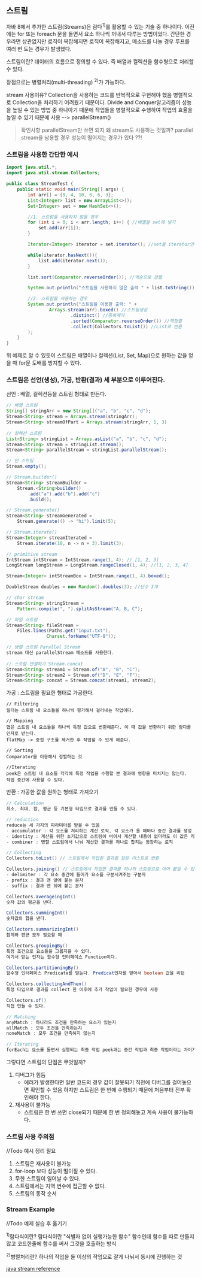 ## 스트림

자바 8에서 추가한 스트림(Streams)은 람다<sup>1)</sup>를 활용할 수 있는 기술 중 하나이다.
이전에는 for 또는 foreach 문을 돌면서 요소 하나씩 꺼내서 다루는 방법이었다.
간단한 경우라면 상관없지만 로직이 복잡해지면 로직이 복잡해지고, 메소드를 나눌 경우 루프를 여러 번 도는 경우가 발생했다.



스트림이란?
데이터의 흐름으로 정의할 수 있다.
즉 배열과 컬렉션을 함수형으로 처리할 수 있다.



장점으로는 병렬처리(multi-threading) <sup>2)</sup>가 가능하다.

stream 사용이유? 
Collection을 사용하는 코드를 반복적으로 구현해야 했음
병렬적으로 Collection을 처리하기 어려웠기 때문이다.
Divide and Conquer알고리즘이 성능을 높일 수 있는 방법 중 하나아기 때문에 작업들을 병렬적으로 수행하여 작업의 효율을 높일 수 있기 때문에 사용 --> parallelStream()

> 확인사항 
> parallelStream만 쓰면 되지 왜 stream도 사용하는 것일까?
> parallel stream을 남용할 경우 성능이 떨어지는 경우가 있다 ??!





### 스트림을 사용한 간단한 예시

```java
import java.util.*;
import java.util.stream.Collectors;

public class StreamTest {
    public static void main(String[] args) {
        int arr[] = {8, 4, 10, 6, 6, 3};
        List<Integer> list = new ArrayList<>();
        Set<Integer> set = new HashSet<>();

        //1. 스트림을 사용하지 않을 경우
        for (int i = 0; i < arr.length; i++) { //배열을 set에 넣기
            set.add(arr[i]);
        }

        Iterator<Integer> iterator = set.iterator(); //set을 iterator안에 담기

        while(iterator.hasNext()){
            list.add(iterator.next());
        }

        list.sort(Comparator.reverseOrder()); //역순으로 정렬

        System.out.println("스트림을 사용하지 않은 출력 " + list.toString());

        //2. 스트림을 사용하는 경우
        System.out.println("스트림을 이용한 출력: " +
                Arrays.stream(arr).boxed() //스트림생성
                        .distinct() //중복제거
                        .sorted(Comparator.reverseOrder()) //역정렬
                        .collect(Collectors.toList()) //List로 반환
        );
    }
}

```

위 예제로 알 수 있듯이 스트림은 배열이나 컬렉션(List, Set, Map)으로 원하는 값을 얻을 때 for문 도배를 방지할 수 있다.



### 스트림은 선언(생성), 가공, 반환(결과) 세 부분으로 이루어진다.

선언 : 배열, 컬렉션등을 스트림 형태로 만든다.

```java
// 배열 스트림
String[] stringArr = new String[]{"a", "b", "c", "d"};
Stream<String> stream = Arrays.stream(stringArr);
Stream<String> streamOfPart = Arrays.stream(stringArr, 1, 3)
    
// 컬렉션 스트림
List<String> stringList = Arrays.asList("a", "b", "c", "d");
Stream<String> stream = stringList.stream();
Stream<String> parallelStream = stringList.parallelStream();

// 빈 스트림
Stream.empty();

// Stream.builder()
Stream<String> streamBuilder = 
    Stream.<String>builder()
    	.add("a").add("b").add("c")
    	.build();

// Stream.generate()
Stream<String> streamGenerated =
    Stream.generate(() -> "hi").limit(5);

// Stream.iterate()
Stream<Integer> streamIterated = 
    Stream.iterate(10, n -> n + 3).limit(3);

// primitive stream
IntStream intStream = IntStream.range(1, 4); // [1, 2, 3]
LongStream longStream = LongStream.rangeClosed(1, 4); //[1, 2, 3, 4]

Stream<Integer> intStreamBox = IntStream.range(1, 4).boxed();

DoubleStream doubles = new Random().doubles(3); //난수 3개

// char stream
Stream<String> stringStream =
    Pattern.compile(", ").splitAsStream("A, B, C");

// 파일 스트림
Stream<String> fileStream =
    Files.lines(Paths.get("input.txt"),
               Charset.forName("UTF-8"));

// 병렬 스트림 Parallel Stream
stream 대신 parallelStream 메소드를 사용한다.
    
// 스트림 연결하기 Stream.concat
Stream<String> stream1 = Stream.of("A", "B", "C");
Stream<String> stream2 = Stream.of("D", "E", "F");
Stream<String> concat = Stream.concat(stream1, stream2);

```



가공 : 스트림을 필요한 형태로 가공한다.

```
// Filtering
필터는 스트림 내 요소들을 하나씩 평가해서 걸러내는 작업이다.

// Mapping
맵은 스트림 내 요소들을 하나씩 특정 값으로 변환해준다. 이 때 값을 변환하기 위한 람다를 인자로 받는다.
flatMap -> 중첩 구조를 제거한 후 작업할 수 있게 해준다.

// Sorting
Comparator을 이용해서 정렬하는 것

//Iterating
peek은 스트림 내 요소들 각각에 특정 작업을 수행할 뿐 결과에 영향을 미치지는 않는다.
작업 중간에 사용할 수 있다.
```



반환 : 가공한 값을 원하는 형태로 가져오기

```java
// Calculation
최소, 최대, 합, 평균 등 기본형 타입으로 결과를 만들 수 있다.

// reduction
reduce는 세 가지의 파라미터를 받을 수 있음
- accumulator : 각 요소를 처리하는 계산 로직, 각 요소가 올 때마다 중간 결과를 생성
- identity : 계산을 위한 초기값으로 스트림이 비어서 계산할 내용이 없더라도 이 값은 리턴
- combiner : 병렬 스트림에서 나눠 계산한 결과를 하나로 합치는 동장하는 로직

// Collecting
Collectors.toList() // 스트림에서 작업한 결과를 담은 리스트로 반환

Collectors.joining() // 스트림에서 작업한 결과를 하나의 스트링으로 이어 붙일 수 있음
- delimiter : 각 요소 중간에 들어가 요소를 구분시켜주는 구분자
- prefix : 결과 맨 앞에 붙는 문자
- suffix : 결과 맨 뒤에 붙는 문자

Collectors.averageingInt()
숫자 값의 평균을 낸다.

Collectors.summingInt()
숫자값의 합을 낸다.

Collectors.summarizingInt()
합계와 편균 모두 필요할 때

Collectors.groupingBy()
특정 조건으로 요소들을 그룹지을 수 있다. 
여기서 받는 인자는 함수형 인터페이스 Function이다.

Collectors.partitioningBy()
함수형 인터페이스 Predicate를 받는다. Predicat인자를 받아서 boolean 값을 리턴

Collectors.collectingAndThen()
특정 타입으로 결과를 collect 한 이후에 추가 작업이 필요한 경우에 사용

Collectors.of()
직접 만들 수 있다.

// Matching
anyMatch : 하나라도 조건을 만족하는 요소가 있는지
allMatch : 모두 조건을 만족하는지
noneMatch : 모두 조건을 만족하지 않는지

// Iterating
forEach는 요소를 돌면서 실행되는 최종 작업 peek과는 중간 작업과 최종 작업이라는 차이가 있음
```



그렇다면 스트림의 단점은 무엇일까?

1. 디버그가 힘듬
   - 에러가 발생한다면 일반 코드의 경우 값이 잘못되기 직전에 디버그를 걸어놓으면 확인할 수 있음 하지만 스트림은 한 번에 수행되기 때문에 처음부터 전부 확인해야 한다.
2. 재사용이 불가능
   - 스트림은 한 번 쓰면 close되기 때문에 
     한 번 정의해놓고 계속 사용이 불가능하다.



### 스트림 사용 주의점

//Todo 예시 정리 필요

1. 스트림은 재사용이 불가능
2. for-loop 보다 성능이 떨이질 수 있다.
3. 무한 스트림이 일어날 수 있다.
4. 스트림에서는 지역 변수에 접근할 수 없다.
5. 스트림의 동작 순서

### Stream Example

//Todo 예제 실습 후 옮기기





<sup>1)</sup>람다식이란?
람다식이란 "식별자 없이 실행가능한 함수"
함수인데 함수를 따로 만들지 않고 코드한줄에 함수를 써서 그것을 호출하는 방식

<sup>2)</sup>병렬처리란?
하나의 작업을 둘 이상의 작업으로 잘게 나눠서 동시에 진행하는 것

[java stream reference](https://www.baeldung.com/java-8-streams)